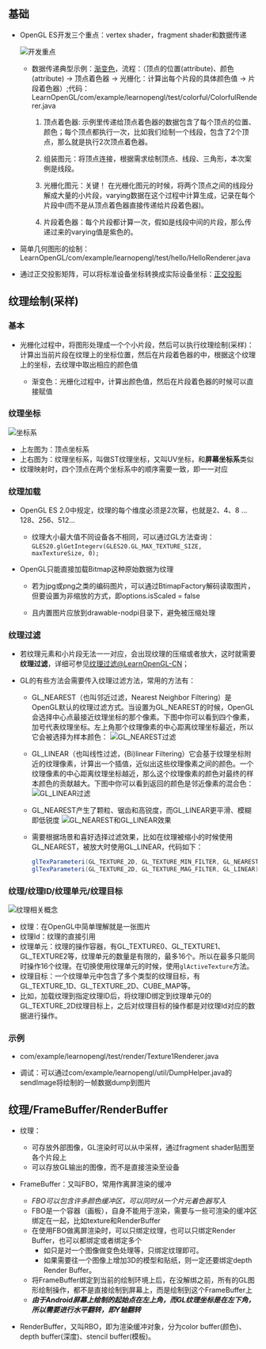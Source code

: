 
## 基础

* OpenGL ES开发三个重点：vertex shader，fragment shader和数据传递

    ![开发重点](res/important.png)

    * 数据传递典型示例：[渐变色](https://www.jianshu.com/p/6220228b822b)，流程：（顶点的位置(attribute)、颜色(attribute) → 顶点着色器 → 光栅化：计算出每个片段的具体颜色值 → 片段着色器）;代码：LearnOpenGL/com/example/learnopengl/test/colorful/ColorfulRenderer.java

        1. 顶点着色器: 示例里传递给顶点着色器的数据包含了每个顶点的位置、颜色；每个顶点都执行一次，比如我们绘制一个线段，包含了2个顶点，那么就是执行2次顶点着色器。

        2. 组装图元：将顶点连接，根据需求绘制顶点、线段、三角形，本次案例是线段。

        3. 光栅化图元：关键！ 在光栅化图元的时候，将两个顶点之间的线段分解成大量的小片段，varying数据在这个过程中计算生成，记录在每个片段中(而不是从顶点着色器直接传递给片段着色器)。

        4. 片段着色器：每个片段都计算一次，假如是线段中间的片段，那么传递过来的varying值是紫色的。

* 简单几何图形的绘制：LearnOpenGL/com/example/learnopengl/test/hello/HelloRenderer.java

* 通过正交投影矩阵，可以将标准设备坐标转换成实际设备坐标：[正交投影](https://www.jianshu.com/p/51a405bc52ed)

## 纹理绘制(采样)

### 基本

* 光栅化过程中，将图形处理成一个个小片段，然后可以执行纹理绘制(采样)：计算出当前片段在纹理上的坐标位置，然后在片段着色器的中，根据这个纹理上的坐标，去纹理中取出相应的颜色值

    * 渐变色：光栅化过程中，计算出颜色值，然后在片段着色器的时候可以直接赋值

### 纹理坐标

![坐标系](./res/coord.jpg)

* 上左图为：顶点坐标系
* 上右图为：纹理坐标系，叫做ST纹理坐标，又叫UV坐标，和**屏幕坐标系**类似
* 纹理映射时，四个顶点在两个坐标系中的顺序需要一致，即一一对应

### 纹理加载

* OpenGL ES 2.0中规定，纹理的每个维度必须是2次幂，也就是2、4、8 ... 128、256、512...
    
    * 纹理大小最大值不同设备各不相同，可以通过GL方法查询：`GLES20.glGetIntegerv(GLES20.GL_MAX_TEXTURE_SIZE, maxTextureSize, 0);`

* OpenGL只能直接加载Bitmap这种原始数据为纹理
    
    * 若为jpg或png之类的编码图片，可以通过BtimapFactory解码读取图片，但要设置为非缩放的方式，即options.isScaled = false

    * 且内置图片应放到drawable-nodpi目录下，避免被压缩处理

### 纹理过滤

* 若纹理元素和小片段无法一一对应，会出现纹理的压缩或者放大，这时就需要**纹理过滤**，详细可参见[纹理过滤@LearnOpenGL-CN](https://learnopengl-cn.readthedocs.io/zh/latest/01%20Getting%20started/06%20Textures/#_3)；

* GL的有些方法会需要传入纹理过滤方法，常用的方法有：

    * GL_NEAREST（也叫邻近过滤，Nearest Neighbor Filtering）是OpenGL默认的纹理过滤方式。当设置为GL_NEAREST的时候，OpenGL会选择中心点最接近纹理坐标的那个像素。下图中你可以看到四个像素，加号代表纹理坐标。左上角那个纹理像素的中心距离纹理坐标最近，所以它会被选择为样本颜色：
        ![GL_NEAREST过滤](./res/texture_filter_nearest.png)

    * GL_LINEAR（也叫线性过滤，(Bi)linear Filtering）它会基于纹理坐标附近的纹理像素，计算出一个插值，近似出这些纹理像素之间的颜色。一个纹理像素的中心距离纹理坐标越近，那么这个纹理像素的颜色对最终的样本颜色的贡献越大。下图中你可以看到返回的颜色是邻近像素的混合色：
        ![GL_LINEAR过滤](./res/texture_filter_linear.png)

    * GL_NEAREST产生了颗粒、锯齿和高锐度，而GL_LINEAR更平滑、模糊即低锐度
        ![GL_NEAREST和GL_LINEAR效果](./res/texture_filtering.png)

    * 需要根据场景和喜好选择过滤效果，比如在纹理被缩小的时候使用GL_NEAREST，被放大时使用GL_LINEAR，代码如下：
        ```JAVA
        glTexParameteri(GL_TEXTURE_2D, GL_TEXTURE_MIN_FILTER, GL_NEAREST);
        glTexParameteri(GL_TEXTURE_2D, GL_TEXTURE_MAG_FILTER, GL_LINEAR);
        ```

### 纹理/纹理ID/纹理单元/纹理目标

![纹理相关概念](./res/纹理相关概念.png)

* 纹理：在OpenGL中简单理解就是一张图片
* 纹理Id：纹理的直接引用
* 纹理单元：纹理的操作容器，有GL_TEXTURE0、GL_TEXTURE1、GL_TEXTURE2等，纹理单元的数量是有限的，最多16个。所以在最多只能同时操作16个纹理。在切换使用纹理单元的时候，使用`glActiveTexture`方法。
* 纹理目标：一个纹理单元中包含了多个类型的纹理目标，有GL_TEXTURE_1D、GL_TEXTURE_2D、CUBE_MAP等。
* 比如，加载纹理到指定纹理ID后，将纹理ID绑定到纹理单元0的GL_TEXTURE_2D纹理目标上，之后对纹理目标的操作都是对纹理Id对应的数据进行操作。

### 示例

* com/example/learnopengl/test/render/Texture1Renderer.java

* 调试：可以通过com/example/learnopengl/util/DumpHelper.java的sendImage将绘制的一帧数据dump到图片

## 纹理/FrameBuffer/RenderBuffer

* 纹理：
    * 可存放外部图像，GL渲染时可以从中采样，通过fragment shader贴图至各个片段上
    * 可以存放GL输出的图像，而不是直接渲染至设备

* FrameBuffer：又叫FBO，常用作离屏渲染的缓冲
    * *FBO可以包含许多颜色缓冲区，可以同时从一个片元着色器写入*
    * FBO是一个容器（画板），自身不能用于渲染，需要与一些可渲染的缓冲区绑定在一起，比如texture和RenderBuffer
    * 在使用FBO做离屏渲染时，可以只绑定纹理，也可以只绑定Render Buffer，也可以都绑定或者绑定多个
        * 如只是对一个图像做变色处理等，只绑定纹理即可。
        * 如果需要往一个图像上增加3D的模型和贴纸，则一定还要绑定depth Render Buffer。
    * 将FrameBuffer绑定到当前的绘制环境上后，在没解绑之前，所有的GL图形绘制操作，都不是直接绘制到屏幕上，而是绘制到这个FrameBuffer上
    * ***由于Android屏幕上绘制的起始点在左上角，而GL纹理坐标是在左下角，所以需要进行水平翻转，即Y轴翻转***

* RenderBuffer，又叫RBO，即为渲染缓冲对象，分为color buffer(颜色)、depth buffer(深度)、stencil buffer(模板)。
